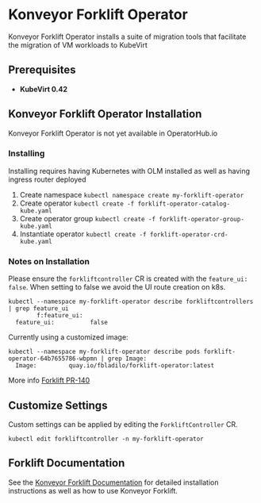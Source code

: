 # Konveyor Forklift Operator

Konveyor Forklift Operator installs a suite of migration tools that facilitate the migration of VM workloads to KubeVirt

## Prerequisites

* __KubeVirt 0.42__

## Konveyor Forklift Operator Installation

Konveyor Forklift Operator is not yet available in OperatorHub.io

### Installing 

Installing requires having Kubernetes with OLM installed as well as having ingress router deployed

1. Create namespace `kubectl namespace create my-forklift-operator`
1. Create operator `kubectl create -f forklift-operator-catalog-kube.yaml`
1. Create operator group `kubectl create -f forklift-operator-group-kube.yaml`
1. Instantiate operator `kubectl create -f forklift-operator-crd-kube.yaml`

### Notes on Installation

Please ensure the `forkliftcontroller` CR is created with the `feature_ui: false`. 
When setting to false we avoid the UI route creation on k8s.

    kubectl --namespace my-forklift-operator describe forkliftcontrollers | grep feature_ui
            f:feature_ui:
      feature_ui:          false

Currently using a customized image:

    kubectl --namespace my-forklift-operator describe pods forklift-operator-64b7655786-wbpmn | grep Image:
      Image:         quay.io/fbladilo/forklift-operator:latest

More info [Forklift PR-140](https://github.com/konveyor/forklift-operator/pull/140)

## Customize Settings

Custom settings can be applied by editing the `ForkliftController` CR.

    kubectl edit forkliftcontroller -n my-forklift-operator

## Forklift Documentation

See the [Konveyor Forklift Documentation](https://forklift-docs.konveyor.io/) for detailed installation instructions as well as how to use Konveyor Forklift.
